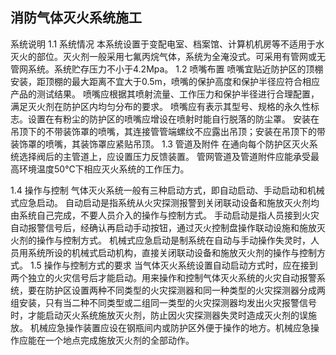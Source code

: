 ## 消防气体灭火系统施工
系统说明
1.1 系统情况
本系统设置于变配电室、档案馆、计算机机房等不适用于水灭火的部位。灭火剂一般采用七氟丙烷气体，系统为全淹没式。可采用有管网或无管网系统。系统贮存压力不小于4.2Mpa。
1.2 喷嘴布置
喷嘴宜贴近防护区的顶棚安装，距顶棚的最大距离不宜大于0.5m，喷嘴的保护高度和保护半径应符合相应产品的测试结果。
喷嘴应根据其喷射流量、工作压力和保护半径进行合理配置，满足灭火剂在防护区内均匀分布的要求。
喷嘴应有表示其型号、规格的永久性标志。设置在有粉尘的防护区的喷嘴应增设在喷射时能自行脱落的防尘罩。
安装在吊顶下的不带装饰罩的喷嘴，其连接管管端螺纹不应露出吊顶；安装在吊顶下的带装饰罩的喷嘴，其装饰罩应紧贴吊顶。
1.3 管道及附件
在通向每个防护区灭火系统选择阀后的主管道上，应设置压力反馈装置。
管网管道及管道附件应能承受最高环境温度50℃下相应灭火系统的工作压力。

1.4 操作与控制
气体灭火系统一般有三种启动方式，即自动启动、手动启动和机械式应急启动。
自动启动是指系统从火灾探测报警到关闭联动设备和施放灭火剂均由系统自己完成，不要人员介入的操作与控制方式。
手动启动是指人员接到火灾自动报警信号后，经确认再启动手动按钮，通过灭火控制盘操作联动设施和施放灭火剂的操作与控制方式。
机械式应急启动是制系统在自动与手动操作失灵时，人员用系统所设的机械式启动机构，直接关闭联动设备和施放灭火剂的操作与控制方式。
1.5 操作与控制方式的要求
当气体灭火系统设置自动启动方式时，应在接到两个独立的火灾信号后才能启动。用来操作和控制气体灭火系统的火灾自动报警系统，要在防护区设置两种不同类型的火灾探测器和同一种类型的火灾探测器分成两组安装，只有当二种不同类型或二组同一类型的火灾探测器均发出火灾报警信号时，才能启动灭火系统施放灭火剂，防止因火灾探测器失灵时造成灭火剂的误施放。
机械应急操作装置应设在钢瓶间内或防护区外便于操作的地方。机械应急操作应能在一个地点完成施放灭火剂的全部动作。

